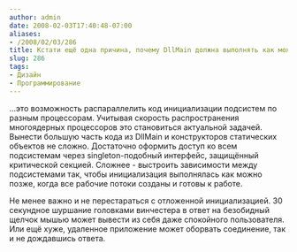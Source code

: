 ```yaml
---
author: admin
date: 2008-02-03T17:40:48-07:00
aliases:
- /2008/02/03/286
title: Кстати ещё одна причина, почему DllMain должна выполнять как можно меньше работы..
slug: 286
tags:
- Дизайн
- Программирование
---
```


...это возможность распараллелить код инициализации подсистем по разным процессорам. Учитывая скорость распространения многоядерных процессоров это становиться актуальной задачей. Вынести большую часть кода из DllMain и конструкторов статических объектов не сложно. Достаточно оформить доступ ко всем подсистемам через singleton-подобный интерфейс, защищённый критической секцией. Сложнее - выстроить зависимости между подсистемами так, чтобы инициализация выполнялась как можно позже, когда все рабочие потоки созданы и готовы к работе. 

Не менее важно и не перестараться с отложенной инициализацией. 30 секундное шуршание головками винчестера в ответ на безобидный щелчок мышью может вывести из себя даже спокойного пользователя. Или ещё хуже, удаленное приложение может оборвать соединение, так и не дождавшись ответа.
